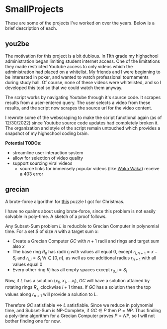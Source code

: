 
# SmallProjects
These are some of the projects I've worked on over the years. Below is a brief description of each.

## you2be
The motivation for this project is a bit dubious. In 11th grade my highschool administration began limiting student internet access. One of the limitations they made restricted Youtube access to only videos which the administration had placed on a whitelist. My friends and I were beginning to be interested in poker, and wanted to watch professional tournaments during study hall. Of course, none of these videos were whitelisted, and so I developed this tool so that we could watch them anyway.

The script works by navigating Youtube through it's source code. It scrapes results from a user-entered query. The user selects a video from these results, and the script now scrapes the source url for the video content. 

I rewrote some of the webscraping to make the script functional again (as of 12/30/2022) since Youtube source code updates had completely broken it. The organization and style of the script remain untouched which provides a snapshot of my highschool coding brain.

 **Potential TODOs:**
- streamline user interaction system
- allow for selection of video quality
- support sourcing viral videos
  - source links for immensely popular videos (like [Waka Waka](https://www.youtube.com/watch?v=pRpeEdMmmQ0)) receive a 403 error 


## grecian
A brute-force algorithm for [this](https://projectgeniusinc.com/grecian-computer/) puzzle I got for Christmas.

I have no qualms about using brute-force, since this problem is not easily solvable in poly-time. A sketch of a proof follows.

Any Subset-Sum problem $L$ is reducible to Grecian Computer in polynomial time. For a set $S$ of size $n$ with a target sum $x$:
- Create a Grecian Computer $GC$ with $n+1$ radii and rings and target sum also $x$
- The base ring $R_n$ has radii $r_i$ with values all equal $0$, except $r_{i, n+1}=x-S_i$ and $r_{i,i}=S_i$ $\forall{i}\in[0,n]$, as well as one additional radius $r_{n+1}$ with all values equal $0$
- Every other ring $R_i$ has all empty spaces except $r_{0,i}=S_i$

Now, if $L$ has a solution $(x_0, x_1, ... x_i)$, $GC$ will have a solution attained by rotating rings $R_{x_i}$ clockwise $i+1$ times. If $GC$ has a solution then the top values along $r_{n+1}$ will provide a solution to $L$.

Therefore $GC$ satisfiable $\iff$ $L$ satisfiable. Since we reduce in polynomial time, and Subset-Sum is NP-Complete, if $GC\in{P}$ then $P=NP$. Thus finding a poly-time algorithm for a Grecian Computer proves $P=NP$, so I will not bother finding one for now.